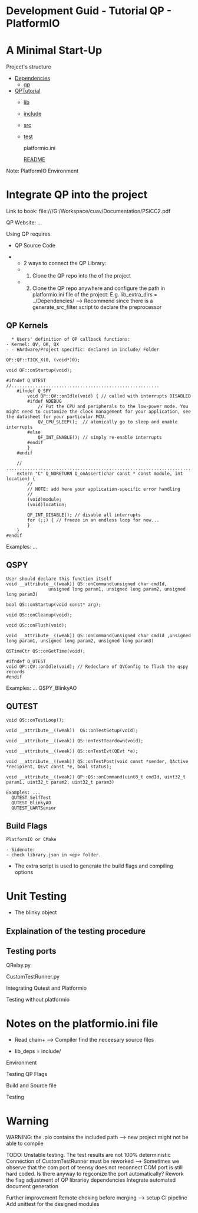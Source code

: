 # Development Guid - Tutorial QP - PlatformIO

# A Minimal Start-Up

Project's structure
 * [Dependencies](./dir1)
    * [qp](./dir1/qp.ext)
 * [QPTutorial](./dir2)
    * [lib](./dir2/file21.ext)
    * [include](./dir2/file22.ext)
    * [src](./dir2/file23.ext)
    * [test](./dir2/file23.ext)
    
      platformio.ini
      
      [README](./README.md)
 
Note: 
  PlatformIO Environment


# Integrate QP into the project
  Link to book: file:///G:/Workspace/cuav/Documentation/PSiCC2.pdf

  QP Website: ...

Using QP requires
  - QP Source Code

  * - 2 ways to connect the QP Library:
    - 1. Clone the QP repo into the <lib/> of the project
    - 2. Clone the QP repo anywhere and configure the path in platformio.ini file of the project:
        E.g. lib_extra_dirs = ../Dependencies/ --> Recommend since there is a generate_src_filter script to declare the preprocessor
  
  ## QP Kernels
      * Users' definition of QP callback functions:
    - Kernel: QV, QK, QX
    - - HArdware/Project specific: declared in include/ Folder

    QP::QF::TICK_X(0, (void*)0);

    void QF::onStartup(void);

    #ifndef Q_UTEST
    //........................................................
        #ifndef Q_SPY
            void QP::QV::onIdle(void) { // called with interrupts DISABLED
            #ifdef NDEBUG
                // Put the CPU and peripherals to the low-power mode. You might need to customize the clock management for your application, see the datasheet for your particular MCU.
                QV_CPU_SLEEP();  // atomically go to sleep and enable interrupts
            #else
                QF_INT_ENABLE(); // simply re-enable interrupts
            #endif
            }
        #endif

        // ............................................................................
        extern "C" Q_NORETURN Q_onAssert(char const * const module, int location) {
            //
            // NOTE: add here your application-specific error handling
            //
            (void)module;
            (void)location;

            QF_INT_DISABLE(); // disable all interrupts
            for (;;) { // freeze in an endless loop for now...
            }
        }
    #endif

  Examples: ...

  ## QSPY
    User should declare this function itself
    void __attribute__((weak)) QS::onCommand(unsigned char cmdId,
					unsigned long param1, unsigned long param2, unsigned long param3)

    bool QS::onStartup(void const* arg);

    void QS::onCleanup(void);

    void QS::onFlush(void);

    void __attribute__((weak)) QS::onCommand(unsigned char cmdId ,unsigned long param1, unsigned long param2, unsigned long param3)

    QSTimeCtr QS::onGetTime(void);

    #ifndef Q_UTEST
    void QP::QV::onIdle(void); // Redeclare of QVConfig to flush the qspy records
    #endif

  Examples: ...
    QSPY_BlinkyAO

  ## QUTEST

    void QS::onTestLoop();

    void __attribute__((weak))  QS::onTestSetup(void);
   
    void __attribute__((weak)) QS::onTestTeardown(void);

    void __attribute__((weak)) QS::onTestEvt(QEvt *e);

    void __attribute__((weak)) QS::onTestPost(void const *sender, QActive *recipient, QEvt const *e, bool status);

    void __attribute__((weak)) QP::QS::onCommand(uint8_t cmdId, uint32_t param1, uint32_t param2, uint32_t param3)

    Examples: ...
      QUTEST_SelfTest
      QUTEST_BlinkyAO
      QUTEST_UARTSensor

  ## Build Flags
    PlatformIO or CMake

    - Sidenote:
    - check library.json in <qp> folder.
  - The extra script is used to generate the build flags and compiling options






# Unit Testing
  - The blinky object

  ## Explaination of the testing procedure

  ## Testing ports 


  QRelay.py

  CustomTestRunner.py

  Integrating Qutest and Platformio

  Testing without platformio

# Notes on the platformio.ini file
  - Read chain+ --> Compiler find the neceesary source files

  - lib_deps = 
    include/

  Environment

  Testing QP Flags 

  Build and Source file

  Testing


# Warning
  WARNING: the .pio contains the included path --> new project might not be able to compile


TODO:
  Unstable testing. The test results are not 100% deterministic
  Connection of CustomTestRunner must be reworked --> Sometimes we observe that the com port of teensy does not reconnect
  COM port is still hard coded. Is there anyway to regconize the port automatically?
  Rework the flag adjustment of QP librariey dependencies
  Integrate automated document generation

Further improvement
  Remote cheking before merging --> setup CI pipeline
  Add unittest for the designed modules  

